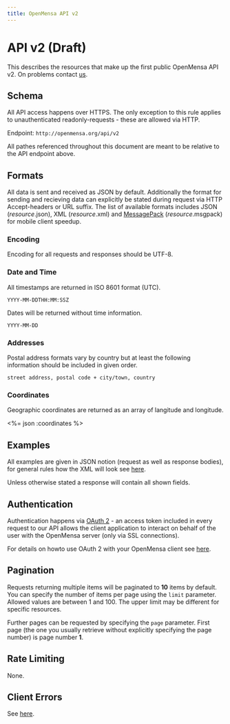 ```yaml
---
title: OpenMensa API v2
---
```


# API v2 (Draft)

This describes the resources that make up the first public OpenMensa API v2. On problems contact [us](mailto:info@openmensa.org?subject=APIv2).

## Schema

All API access happens over HTTPS. The only exception to this rule applies to unauthenticated readonly-requests - these are allowed via HTTP.

Endpoint: `http://openmensa.org/api/v2`

All pathes referenced throughout this document are meant to be relative to the API endpoint above.

## Formats

All data is sent and received as JSON by default. Additionally the format for sending and recieving data can explicitly be stated during request via HTTP Accept-headers or URL suffix.
The list of available formats includes JSON (*resource*.json), XML (*resource*.xml) and [MessagePack](http://msgpack.org/) (*resource*.msgpack) for mobile client speedup.

### Encoding

Encoding for all requests and responses should be UTF-8.

### Date and Time

All timestamps are returned in ISO 8601 format (UTC).

	YYYY-MM-DDTHH:MM:SSZ

Dates will be returned without time information.

	YYYY-MM-DD

### Addresses

Postal address formats vary by country but at least the following information should be included in given order.

	street address, postal code + city/town, country

### Coordinates

Geographic coordinates are returned as an array of langitude and longitude.

<%= json :coordinates %>

## Examples

All examples are given in JSON notion (request as well as response bodies), for general rules how the XML will look see [here](/api/v2/xml/).

Unless otherwise stated a response will contain all shown fields.

## Authentication

Authentication happens via [OAuth 2](http://oauth.net/) - an access token included in every request to our API allows the client application to interact on behalf of the user with the OpenMensa server (only via SSL connections).

For details on howto use OAuth 2 with your OpenMensa client see [here](/api/v2/oauth/).

## Pagination

Requests returning multiple items will be paginated to **10** items by default. You can specify the number of items per page using the `limit` parameter. Allowed values are between 1 and 100. The upper limit may be different for specific resources.

Further pages can be requested by specifying the `page` parameter. First page
(the one you usually retrieve without explicitly specifying the page number)
is page number **1**.

## Rate Limiting

None.

## Client Errors

See [here](/api/v2/errors/).
